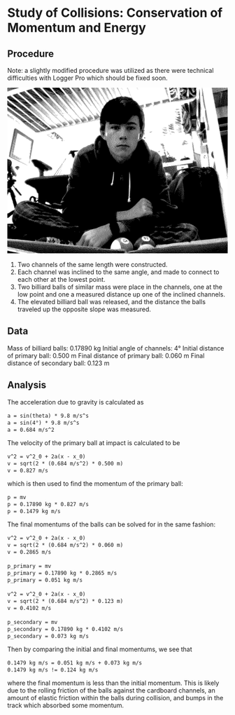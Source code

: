 # Study of Collisions: Conservation of Momentum and Energy


## Procedure

Note: a slightly modified procedure was utilized as there were technical difficulties with Logger Pro which should be fixed soon.

![selfie](images/selfie.gif)

1. Two channels of the same length were constructed.
2. Each channel was inclined to the same angle, and made to connect to each other at the lowest point.
3. Two billiard balls of similar mass were place in the channels, one at the low point and one a measured distance up one of the inclined channels.
4. The elevated billiard ball was released, and the distance the balls traveled up the opposite slope was measured.


## Data

Mass of billiard balls: 0.17890 kg
Initial angle of channels: 4°
Initial distance of primary ball: 0.500 m
Final distance of primary ball: 0.060 m
Final distance of secondary ball: 0.123 m


## Analysis

The acceleration due to gravity is calculated as

```
a = sin(theta) * 9.8 m/s^s
a = sin(4°) * 9.8 m/s^s
a = 0.684 m/s^2
```

The velocity of the primary ball at impact is calculated to be

```
v^2 = v^2_0 + 2a(x - x_0)
v = sqrt(2 * (0.684 m/s^2) * 0.500 m)
v = 0.827 m/s
```

which is then used to find the momentum of the primary ball:

```
p = mv
p = 0.17890 kg * 0.827 m/s
p = 0.1479 kg m/s
```

The final momentums of the balls can be solved for in the same fashion:

```
v^2 = v^2_0 + 2a(x - x_0)
v = sqrt(2 * (0.684 m/s^2) * 0.060 m)
v = 0.2865 m/s

p_primary = mv
p_primary = 0.17890 kg * 0.2865 m/s
p_primary = 0.051 kg m/s

v^2 = v^2_0 + 2a(x - x_0)
v = sqrt(2 * (0.684 m/s^2) * 0.123 m)
v = 0.4102 m/s

p_secondary = mv
p_secondary = 0.17890 kg * 0.4102 m/s
p_secondary = 0.073 kg m/s
```

Then by comparing the initial and final momentums, we see that

```
0.1479 kg m/s = 0.051 kg m/s + 0.073 kg m/s
0.1479 kg m/s != 0.124 kg m/s
```

where the final momentum is less than the initial momentum. This is likely due to the rolling friction of the balls against the cardboard channels, an amount of elastic friction within the balls during collision, and bumps in the track which absorbed some momentum.

